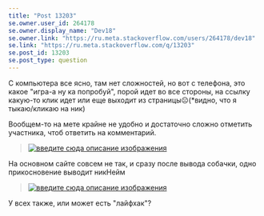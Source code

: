 ```yaml
---
title: "Post 13203"
se.owner.user_id: 264178
se.owner.display_name: "Dev18"
se.owner.link: "https://ru.meta.stackoverflow.com/users/264178/dev18"
se.link: "https://ru.meta.stackoverflow.com/q/13203"
se.post_id: 13203
se.post_type: question
---
```

<p>С компьютера все ясно, там нет сложностей, но вот с телефона, это какое &quot;игра-а ну ка попробуй&quot;, порой идет во все стороны, на ссылку какую-то клик идет или еще выходит из страницы☹️(*видно, что я тыкаю/кликаю на ник)</p>
<p>Вообщем-то на мете крайне не удобно и достаточно сложно отметить участника, чтоб ответить на комментарий.</p>
<blockquote>
<p><a href="https://i.stack.imgur.com/fV608.gif" rel="nofollow noreferrer"><img src="https://i.stack.imgur.com/fV608.gif" alt="введите сюда описание изображения" /></a></p>
</blockquote>
<p>На основном сайте совсем не так, и сразу после вывода собачки, одно прикосновение выводит никНейм</p>
<blockquote>
<p><a href="https://i.stack.imgur.com/QxsH1.gif" rel="nofollow noreferrer"><img src="https://i.stack.imgur.com/QxsH1.gif" alt="введите сюда описание изображения" /></a></p>
</blockquote>
<p>У всех также, или может есть &quot;лайфхак&quot;?</p>
